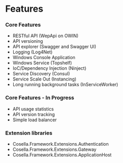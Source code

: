 # Features

### Core Features
- RESTful API (WepApi on OWIN)
- API versioning
- API explorer (Swagger and Swagger UI)
- Logging (Log4Net)
- Windows Console Application
- Windows Service (Topshelf)
- IoC/Dependency Injection (Ninject)
- Service Discovery (Consul)
- Service Scale Out (Instancing)
- Long running background tasks (InServiceWorker)

### Core Features - In Progress 
- API usage statistics
- API version tracking
- Simple load balancer

### Extension libraries

- Cosella.Framework.Extensions.Authentication
- Cosella.Framework.Extensions.Gateway
- Cosella.Framework.Extensions.ApplicationHost
